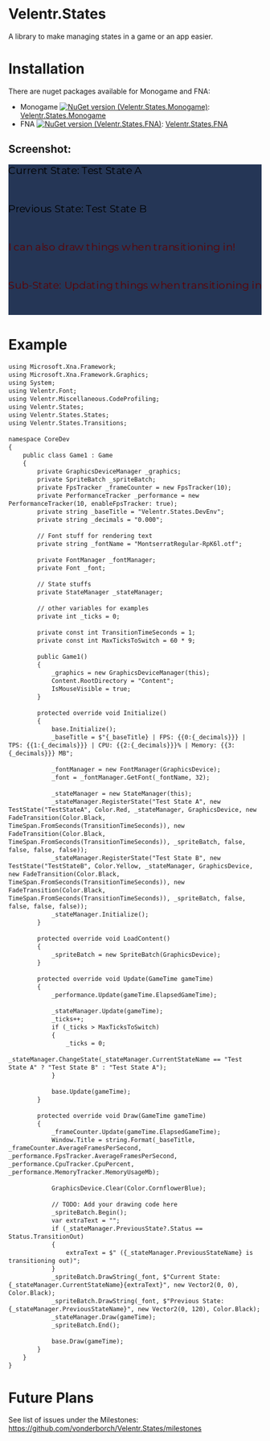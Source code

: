 # Velentr.States
A library to make managing states in a game or an app easier.

# Installation
There are nuget packages available for Monogame and FNA:
- Monogame [![NuGet version (Velentr.States.Monogame)](https://img.shields.io/nuget/v/Velentr.States.Monogame.svg?style=flat-square)](https://www.nuget.org/packages/Velentr.States.Monogame/): [Velentr.States.Monogame](https://www.nuget.org/packages/Velentr.States.Monogame/)
- FNA [![NuGet version (Velentr.States.FNA)](https://img.shields.io/nuget/v/Velentr.States.FNA.svg?style=flat-square)](https://www.nuget.org/packages/Velentr.States.FNA/): [Velentr.States.FNA](https://www.nuget.org/packages/Velentr.States.FNA/)

## Screenshot:
![Screenshot](https://github.com/vonderborch/Velentr.States/blob/main/example.gif?raw=true)

# Example
```
using Microsoft.Xna.Framework;
using Microsoft.Xna.Framework.Graphics;
using System;
using Velentr.Font;
using Velentr.Miscellaneous.CodeProfiling;
using Velentr.States;
using Velentr.States.States;
using Velentr.States.Transitions;

namespace CoreDev
{
    public class Game1 : Game
    {
        private GraphicsDeviceManager _graphics;
        private SpriteBatch _spriteBatch;
        private FpsTracker _frameCounter = new FpsTracker(10);
        private PerformanceTracker _performance = new PerformanceTracker(10, enableFpsTracker: true);
        private string _baseTitle = "Velentr.States.DevEnv";
        private string _decimals = "0.000";

        // Font stuff for rendering text
        private string _fontName = "MontserratRegular-RpK6l.otf";

        private FontManager _fontManager;
        private Font _font;

        // State stuffs
        private StateManager _stateManager;

        // other variables for examples
        private int _ticks = 0;

        private const int TransitionTimeSeconds = 1;
        private const int MaxTicksToSwitch = 60 * 9;

        public Game1()
        {
            _graphics = new GraphicsDeviceManager(this);
            Content.RootDirectory = "Content";
            IsMouseVisible = true;
        }

        protected override void Initialize()
        {
            base.Initialize();
            _baseTitle = $"{_baseTitle} | FPS: {{0:{_decimals}}} | TPS: {{1:{_decimals}}} | CPU: {{2:{_decimals}}}% | Memory: {{3:{_decimals}}} MB";

            _fontManager = new FontManager(GraphicsDevice);
            _font = _fontManager.GetFont(_fontName, 32);

            _stateManager = new StateManager(this);
            _stateManager.RegisterState("Test State A", new TestState("TestStateA", Color.Red, _stateManager, GraphicsDevice, new FadeTransition(Color.Black, TimeSpan.FromSeconds(TransitionTimeSeconds)), new FadeTransition(Color.Black, TimeSpan.FromSeconds(TransitionTimeSeconds)), _spriteBatch, false, false, false, false));
            _stateManager.RegisterState("Test State B", new TestState("TestStateB", Color.Yellow, _stateManager, GraphicsDevice, new FadeTransition(Color.Black, TimeSpan.FromSeconds(TransitionTimeSeconds)), new FadeTransition(Color.Black, TimeSpan.FromSeconds(TransitionTimeSeconds)), _spriteBatch, false, false, false, false));
            _stateManager.Initialize();
        }

        protected override void LoadContent()
        {
            _spriteBatch = new SpriteBatch(GraphicsDevice);
        }

        protected override void Update(GameTime gameTime)
        {
            _performance.Update(gameTime.ElapsedGameTime);

            _stateManager.Update(gameTime);
            _ticks++;
            if (_ticks > MaxTicksToSwitch)
            {
                _ticks = 0;
                _stateManager.ChangeState(_stateManager.CurrentStateName == "Test State A" ? "Test State B" : "Test State A");
            }

            base.Update(gameTime);
        }

        protected override void Draw(GameTime gameTime)
        {
            _frameCounter.Update(gameTime.ElapsedGameTime);
            Window.Title = string.Format(_baseTitle, _frameCounter.AverageFramesPerSecond, _performance.FpsTracker.AverageFramesPerSecond, _performance.CpuTracker.CpuPercent, _performance.MemoryTracker.MemoryUsageMb);

            GraphicsDevice.Clear(Color.CornflowerBlue);

            // TODO: Add your drawing code here
            _spriteBatch.Begin();
            var extraText = "";
            if (_stateManager.PreviousState?.Status == Status.TransitionOut)
            {
                extraText = $" ({_stateManager.PreviousStateName} is transitioning out)";
            }
            _spriteBatch.DrawString(_font, $"Current State: {_stateManager.CurrentStateName}{extraText}", new Vector2(0, 0), Color.Black);
            _spriteBatch.DrawString(_font, $"Previous State: {_stateManager.PreviousStateName}", new Vector2(0, 120), Color.Black);
            _stateManager.Draw(gameTime);
            _spriteBatch.End();

            base.Draw(gameTime);
        }
    }
}
```

# Future Plans
See list of issues under the Milestones: https://github.com/vonderborch/Velentr.States/milestones